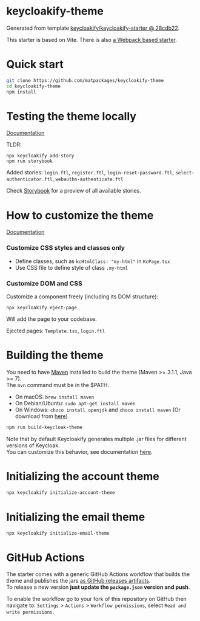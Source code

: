 # keycloakify-theme

Generated from template [keycloakify/keycloakify-starter @ 28cdb22](https://github.com/keycloakify/keycloakify-starter/tree/28cdb22e734549d36eac545752ab1767f6cedfbd).

This starter is based on Vite. There is also [a Webpack based starter](https://github.com/keycloakify/keycloakify-starter-webpack).

# Quick start

```bash
git clone https://github.com/matpackages/keycloakify-theme
cd keycloakify-theme
npm install
```

# Testing the theme locally

[Documentation](https://docs.keycloakify.dev/v/v10/testing-your-theme)

TLDR:
```
npx keycloakify add-story
npm run storybook
```

Added stories: `login.ftl`, `register.ftl`, `login-reset-password.ftl`, `select-authenticator.ftl`, `webauthn-authenticate.ftl`

Check [Storybook](https://storybook.keycloakify.dev/?path=/story/login-login-ftl--default) for a preview of all available stories.

# How to customize the theme

[Documentation](https://docs.keycloakify.dev/v/v10/customization-strategies)

### Customize CSS styles and classes only

* Define classes, such as `kcHtmlClass: "my-html"` in `KcPage.tsx`
* Use CSS file to define style of class `.my-html`

### Customize DOM and CSS

Customize a component freely (including its DOM structure):

```
npx keycloakify eject-page
```

Will add the page to your codebase.

Ejected pages: `Template.tsx`, `login.ftl`

# Building the theme

You need to have [Maven](https://maven.apache.org/) installed to build the theme (Maven >= 3.1.1, Java >= 7).  
The `mvn` command must be in the $PATH.  

-   On macOS: `brew install maven`
-   On Debian/Ubuntu: `sudo apt-get install maven`
-   On Windows: `choco install openjdk` and `choco install maven` (Or download from [here](https://maven.apache.org/download.cgi))

```bash
npm run build-keycloak-theme
```

Note that by default Keycloakify generates multiple .jar files for different versions of Keycloak.  
You can customize this behavior, see documentation [here](https://docs.keycloakify.dev/targeting-specific-keycloak-versions).

# Initializing the account theme

```bash
npx keycloakify initialize-account-theme
```

# Initializing the email theme

```bash
npx keycloakify initialize-email-theme
```

# GitHub Actions

The starter comes with a generic GitHub Actions workflow that builds the theme and publishes
the jars [as GitHub releases artifacts](https://github.com/keycloakify/keycloakify-starter/releases/tag/v10.0.0).  
To release a new version **just update the `package.json` version and push**.

To enable the workflow go to your fork of this repository on GitHub then navigate to:
`Settings` > `Actions` > `Workflow permissions`, select `Read and write permissions`.
